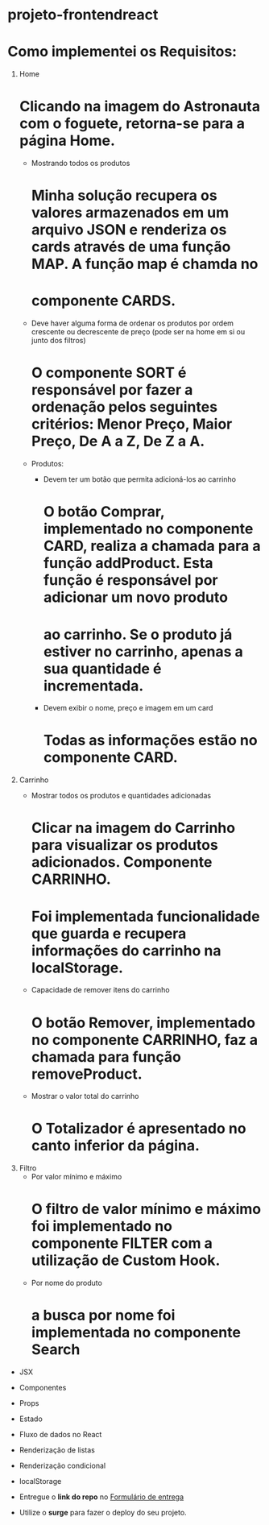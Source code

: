 # projeto-frontendreact

# Como implementei os Requisitos:


1. Home
    # Clicando na imagem do Astronauta com o foguete, retorna-se para a página Home. 
    - Mostrando todos os produtos
        # Minha solução recupera os valores armazenados  em um arquivo JSON  e renderiza os cards através de uma função  MAP. A função map é chamda no 
        # componente CARDS. 
        
    - Deve haver alguma forma de ordenar os produtos por ordem crescente ou decrescente de preço (pode ser na home em si ou junto dos filtros)
        # O componente SORT é responsável por fazer a ordenação pelos seguintes critérios: Menor Preço, Maior Preço, De A a Z, De Z a A.  

    - Produtos:
        - Devem ter um botão que permita adicioná-los ao carrinho
            # O botão Comprar, implementado no componente CARD, realiza a chamada para a função addProduct. Esta função é responsável por adicionar um novo produto 
            # ao carrinho. Se o produto já estiver no carrinho,  apenas a sua quantidade é incrementada. 
        - Devem exibir o nome, preço e imagem em um card
            # Todas as informações estão no componente CARD.
2. Carrinho
    - Mostrar todos os produtos e quantidades adicionadas
        # Clicar na imagem do Carrinho para visualizar os produtos adicionados. Componente CARRINHO. 
        # Foi implementada funcionalidade que guarda e recupera informações do carrinho na localStorage. 
        
    - Capacidade de remover itens do carrinho
        # O botão Remover, implementado no componente CARRINHO, faz a chamada para função removeProduct. 
    - Mostrar o valor total do carrinho
        # O Totalizador é apresentado no canto inferior da página. 
3. Filtro
    - Por valor mínimo e máximo
        # O filtro de valor mínimo e máximo foi implementado no componente FILTER com a utilização de Custom Hook. 
    - Por nome do produto
        # a busca por nome foi implementada no componente Search

- JSX
- Componentes
- Props
- Estado
- Fluxo de dados no React
- Renderização de listas
- Renderização condicional
- localStorage


- Entregue o **link do repo** no [Formulário de entrega](https://forms.gle/S9XChPZravP3WdxL6) 
- Utilize o **surge** para fazer o deploy do seu projeto.

